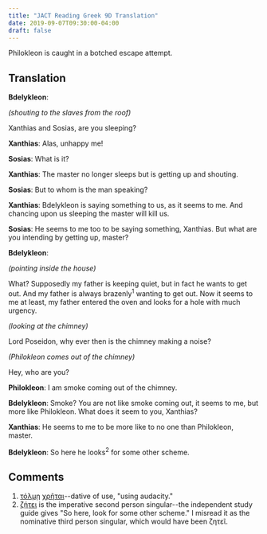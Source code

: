 ```yaml
---
title: "JACT Reading Greek 9D Translation"
date: 2019-09-07T09:30:00-04:00
draft: false 
---
```

Philokleon is caught in a botched escape attempt.<!--more-->
## Translation
__Bdelykleon__: 

_(shouting to the slaves from the roof)_

Xanthias and Sosias, are you sleeping?

__Xanthias__: Alas, unhappy me!

__Sosias__: What is it?

__Xanthias__: The master no longer sleeps but is getting up and shouting.

__Sosias__: But to whom is the man speaking?

__Xanthias__: Bdelykleon is saying something to us, as it seems to me. And chancing
upon us sleeping the master will kill us.

__Sosias__: He seems to me too to be saying something, Xanthias. But what are you
intending by getting up, master?

__Bdelykleon__:

_(pointing inside the house)_

What? Supposedly my father is keeping quiet, but in fact he wants to get out.
And my father is always brazenly<sup>1</sup> wanting to get out. Now it seems to me at
least, my father entered the oven and looks for a hole with much urgency.

_(looking at the chimney)_

Lord Poseidon, why ever then is the chimney making a noise?

_(Philokleon comes out of the chimney)_

Hey, who are you?

__Philokleon__: I am smoke coming out of the chimney.

__Bdelykleon__: Smoke? You are not like smoke coming out, it seems to me, but more like Philokleon. What does it seem to you, Xanthias?

__Xanthias__: He seems to me to be more like to no one than Philokleon, master.

__Bdelykleon__: So here he looks<sup>2</sup> for some other scheme.
## Comments
1. [τόλμῃ](http://www.perseus.tufts.edu/hopper/text?doc=Perseus%3Atext%3A1999.04.0058%3Aentry%3Dto%2Flma) [χρῆται](http://www.perseus.tufts.edu/hopper/text?doc=Perseus%3Atext%3A1999.04.0058%3Aentry%3Dxra%2Fomai)--dative of use, "using audacity."
2. [ζήτει](http://www.perseus.tufts.edu/hopper/text?doc=Perseus%3Atext%3A1999.04.0058%3Aentry%3Dzhte%2Fw) is the imperative second person singular--the independent study guide gives "So here, look for some other scheme." I misread it as the nominative third person singular, which would have been ζητεῖ.